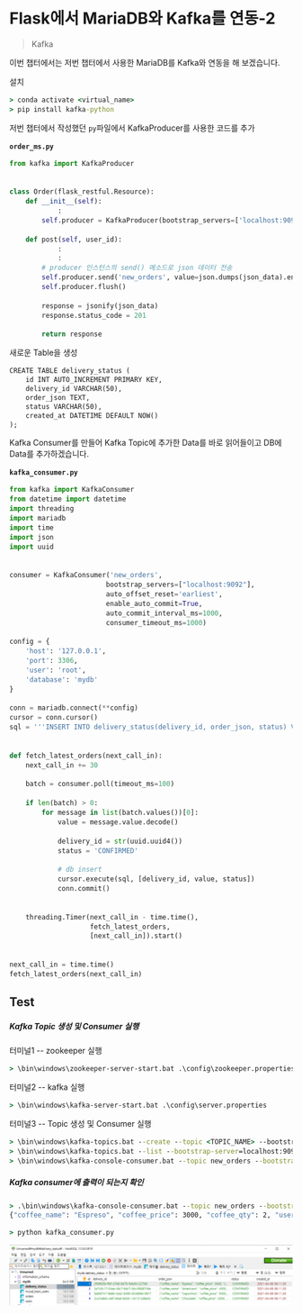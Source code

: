 # Flask에서 MariaDB와 Kafka를 연동-2

> Kafka

이번 챕터에서는 저번 챕터에서 사용한 MariaDB를  Kafka와 연동을 해 보겠습니다.



설치

```cmd
> conda activate <virtual_name>
> pip install kafka-python
```



저번 챕터에서 작성했던 `py`파일에서 KafkaProducer를 사용한 코드를 추가

**`order_ms.py`**

```python
from kafka import KafkaProducer


class Order(flask_restful.Resource):
    def __init__(self):
			:                
        self.producer = KafkaProducer(bootstrap_servers=['localhost:9092'])
        
    def post(self, user_id):
        	:
            :
       	# producer 인스턴스의 send() 메소드로 json 데이터 전송
        self.producer.send('new_orders', value=json.dumps(json_data).encode())
        self.producer.flush()
        
        response = jsonify(json_data)
        response.status_code = 201
        
        return response
```



새로운 Table을 생성

```mariadb
CREATE TABLE delivery_status (
	id INT AUTO_INCREMENT PRIMARY KEY,
    delivery_id VARCHAR(50),
	order_json TEXT,
    status VARCHAR(50),
	created_at DATETIME DEFAULT NOW()
);
```



Kafka Consumer를 만들어 Kafka Topic에 추가한 Data를 바로 읽어들이고 DB에 Data를 추가하겠습니다.

**`kafka_consumer.py`**

```python
from kafka import KafkaConsumer
from datetime import datetime
import threading
import mariadb
import time
import json
import uuid


consumer = KafkaConsumer('new_orders', 
                        bootstrap_servers=["localhost:9092"], 
                        auto_offset_reset='earliest', 
                        enable_auto_commit=True, 
                        auto_commit_interval_ms=1000, 
                        consumer_timeout_ms=1000)

config = {
    'host': '127.0.0.1',
    'port': 3306,
    'user': 'root',
    'database': 'mydb'
}

conn = mariadb.connect(**config)
cursor = conn.cursor()
sql = '''INSERT INTO delivery_status(delivery_id, order_json, status) VALUES(?, ?, ?)'''


def fetch_latest_orders(next_call_in):
    next_call_in += 30

    batch = consumer.poll(timeout_ms=100)
    
    if len(batch) > 0:
        for message in list(batch.values())[0]:
            value = message.value.decode()

            delivery_id = str(uuid.uuid4())
            status = 'CONFIRMED'
            
            # db insert
            cursor.execute(sql, [delivery_id, value, status])
            conn.commit()


    threading.Timer(next_call_in - time.time(), 
                    fetch_latest_orders, 
                    [next_call_in]).start()


next_call_in = time.time()
fetch_latest_orders(next_call_in)
```





## Test

##### Kafka Topic 생성 및 Consumer 실행

터미널1 -- zookeeper 실행

```cmd
> \bin\windows\zookeeper-server-start.bat .\config\zookeeper.properties
```

터미널2 -- kafka 실행

```cmd
> \bin\windows\kafka-server-start.bat .\config\server.properties
```

터미널3 -- Topic 생성 및 Consumer 실행

```cmd
> \bin\windows\kafka-topics.bat --create --topic <TOPIC_NAME> --bootstrap-server=localhost:9092
> \bin\windows\kafka-topics.bat --list --bootstrap-server=localhost:9092
> \bin\windows\kafka-console-consumer.bat --topic new_orders --bootstrap-server localhost:9092
```



##### Kafka consumer에 출력이 되는지 확인

```cmd
> .\bin\windows\kafka-console-consumer.bat --topic new_orders --bootstrap-server localhost:9092
{"coffee_name": "Espreso", "coffee_price": 3000, "coffee_qty": 2, "user_id": "USER0001", "order_id": "b8da3883-d764-4a1c-aa63-e987cd7efedd", "ordered_at": "2021-04-06 11:35:42.892059"}
```



```cmd
> python kafka_consumer.py
```

![image-20210406152919262](03_Flask_OrderTable-2.assets/image-20210406152919262.png)


